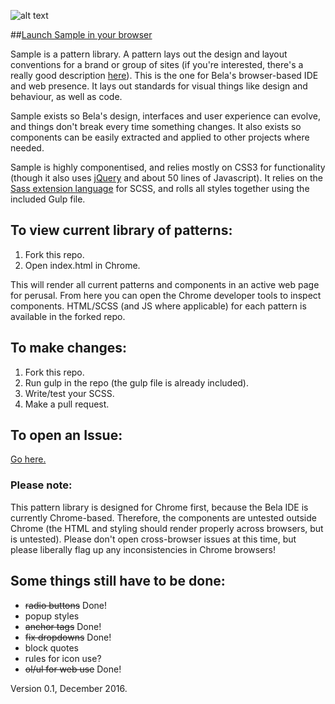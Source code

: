 ![alt text][logo]

[logo]: https://raw.githubusercontent.com/disastrid/bela_patternLibrary/master/logo.png "Sample: A Library for Bela"

##[Launch Sample in your browser](https://belaplatform.github.io/bela_sample/)

Sample is a pattern library. A pattern lays out the design and layout conventions for a brand or group of sites (if you're interested, there's a really good description [here](https://boagworld.com/design/pattern-library/)). This is the one for Bela's browser-based IDE and web presence. It lays out standards for visual things like design and behaviour, as well as code. 

Sample exists so Bela's design, interfaces and user experience can evolve, and things don't break every time something changes. It also exists so components can be easily extracted and applied to other projects where needed.

Sample is highly componentised, and relies mostly on CSS3 for functionality (though it also uses [jQuery](http://jquery.com/) and about 50 lines of Javascript). It relies on the [Sass extension language](http://sass-lang.com/) for SCSS, and rolls all styles together using the included Gulp file. 

## To view current library of patterns:
1. Fork this repo.
2. Open index.html in Chrome.

This will render all current patterns and components in an active web page for perusal. From here you can open the Chrome developer tools to inspect components. HTML/SCSS (and JS where applicable) for each pattern is available in the forked repo.

## To make changes: 

1. Fork this repo.
2. Run gulp in the repo (the gulp file is already included).
3. Write/test your SCSS.
4. Make a pull request.

## To open an Issue:

[Go here.](https://github.com/disastrid/bela_patternLibrary/issues)

### Please note:

This pattern library is designed for Chrome first, because the Bela IDE is currently Chrome-based. Therefore, the components are untested outside Chrome (the HTML and styling should render properly across browsers, but is untested). Please don't open cross-browser issues at this time, but please liberally flag up any inconsistencies in Chrome browsers!

## Some things still have to be done:

- ~~radio buttons~~ Done! 
- popup styles
- ~~anchor tags~~ Done!
- ~~fix dropdowns~~ Done!
- block quotes
- rules for icon use?
- ~~ol/ul for web use~~ Done!

Version 0.1, December 2016.
